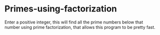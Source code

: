 # Primes-using-factorization
Enter a positive integer, this will find all the prime numbers below that number using prime factorization, that allows this program to be pretty fast.
